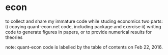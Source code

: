 # econ
to collect and share my immature code while studing economics
two parts:
i) copying quant-econ.net code, including package and exercise
ii) writing code to generate figures in papers, or to provide numerical results for theories

note:
quant-econ code is labelled by the table of contents on Feb 22, 2016.
